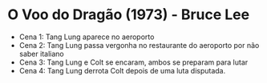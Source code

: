 
# O Voo do Dragão (1973) - Bruce Lee

- Cena 1: Tang Lung aparece no aeroporto
- Cena 2: Tang Lung passa vergonha no restaurante do aeroporto por não saber italiano
- Cena 3: Tang Lung e Colt se encaram, ambos se preparam para lutar
- Cena 4: Tang Lung derrota Colt depois de uma luta disputada.
